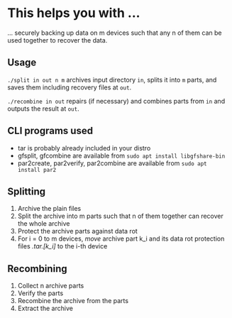 # This helps you with ...

... securely backing up data on m devices such that any n of them can be used together to recover the data.

## Usage

`./split in out n m` archives input directory `in`, splits it into `m` parts, and saves them including recovery files at `out`.

`./recombine in out` repairs (if necessary) and combines parts from `in` and outputs the result at `out`.

## CLI programs used

- tar is probably already included in your distro
- gfsplit, gfcombine are available from `sudo apt install libgfshare-bin`
- par2create, par2verify, par2combine are available from `sudo apt install par2`

## Splitting

1. Archive the plain files
2. Split the archive into m parts such that n of them together can recover the whole archive
3. Protect the archive parts against data rot
4. For i = 0 to m devices, _move_ archive part k_i and its data rot protection files *.tar.[k_i]* to the i-th device

## Recombining

1. Collect n archive parts
2. Verify the parts
3. Recombine the archive from the parts
4. Extract the archive
